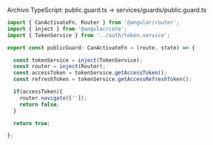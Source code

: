 Archivo TypeScript: public.guard.ts   -> services/guards/public.guard.ts

```typescript
import { CanActivateFn, Router } from '@angular/router';
import { inject } from '@angular/core';
import { TokenService } from '../auth/token.service';

export const publicGuard: CanActivateFn = (route, state) => {

  const tokenService = inject(TokenService);
  const router = inject(Router);
  const accessToken = tokenService.getAccessToken();
  const refreshToken = tokenService.getAccessRefreshToken();

  if(accessToken){
    router.navigate(['']);
    return false;
  }

  return true;

};
```